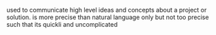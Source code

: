 used to communicate high level ideas and concepts about a project or solution. is more precise than natural language only but not too precise such that
its quickli and uncomplicated 